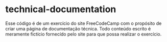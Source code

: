 # technical-documentation
Esse código é de um exercício do site FreeCodeCamp com o propósito de criar uma página de documentação técnica.
Todo conteúdo escrito é meramente fictício fornecído pelo site para que possa realizar o exercício.
